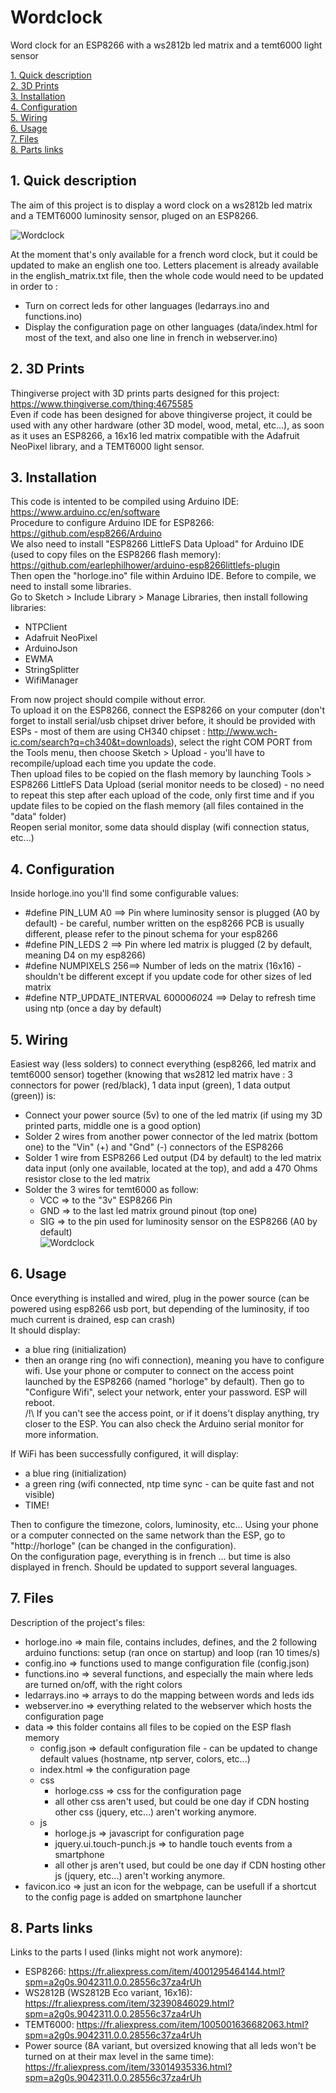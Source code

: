 # Wordclock
Word clock for an ESP8266 with a ws2812b led matrix and a temt6000 light sensor
  
[1. Quick description](#1-quick-description)  
[2. 3D Prints](#2-3d-prints)  
[3. Installation](#3-installation)  
[4. Configuration](#4-configuration)  
[5. Wiring](#5-wiring)  
[6. Usage](#6-usage)  
[7. Files](#7-files)  
[8. Parts links](#8-parts-links)  
  
## 1. Quick description
The aim of this project is to display a word clock on a ws2812b led matrix and a TEMT6000 luminosity sensor, pluged on an ESP8266.  
  
![Wordclock](https://github.com/icalmels/wordclock/blob/master/Photos/20201205_143209.jpg?raw=true)
  
At the moment that's only available for a french word clock, but it could be updated to make an english one too. Letters placement is already available in the english_matrix.txt file, then the whole code would need to be updated in order to :  
- Turn on correct leds for other languages (ledarrays.ino and functions.ino)  
- Display the configuration page on other languages (data/index.html for most of the text, and also one line in french in webserver.ino)  

## 2. 3D Prints
Thingiverse project with 3D prints parts designed for this project: https://www.thingiverse.com/thing:4675585  
Even if code has been designed for above thingiverse project, it could be used with any other hardware (other 3D model, wood, metal, etc...), as soon as it uses an ESP8266, a 16x16 led matrix compatible with the Adafruit NeoPixel library, and a TEMT6000 light sensor.  
  
## 3. Installation
This code is intented to be compiled using Arduino IDE: https://www.arduino.cc/en/software  
Procedure to configure Arduino IDE for ESP8266: https://github.com/esp8266/Arduino  
We also need to install "ESP8266 LittleFS Data Upload" for Arduino IDE (used to copy files on the ESP8266 flash memory): https://github.com/earlephilhower/arduino-esp8266littlefs-plugin  
Then open the "horloge.ino" file within Arduino IDE. Before to compile, we need to install some libraries.  
Go to Sketch > Include Library > Manage Libraries, then install following libraries:  
- NTPClient  
- Adafruit NeoPixel  
- ArduinoJson  
- EWMA  
- StringSplitter  
- WifiManager  
  
From now project should compile without error.  
To upload it on the ESP8266, connect the ESP8266 on your computer (don't forget to install serial/usb chipset driver before, it should be provided with ESPs - most of them are using CH340 chipset : http://www.wch-ic.com/search?q=ch340&t=downloads), select the right COM PORT from the Tools menu, then choose Sketch > Upload - you'll have to recompile/upload each time you update the code.  
Then upload files to be copied on the flash memory by launching Tools > ESP8266 LittleFS Data Upload (serial monitor needs to be closed) - no need to repeat this step after each upload of the code, only first time and if you update files to be copied on the flash memory (all files contained in the "data" folder)  
Reopen serial monitor, some data should display (wifi connection status, etc...)  
  
## 4. Configuration
Inside horloge.ino you'll find some configurable values:  
- #define PIN_LUM     A0 ==> Pin where luminosity sensor is plugged (A0 by default) - be careful, number written on the esp8266 PCB is usually different, please refer to the pinout schema for your esp8266  
- #define PIN_LEDS    2  ==> Pin where led matrix is plugged (2 by default, meaning D4 on my esp8266)  
- #define NUMPIXELS   256==> Number of leds on the matrix (16x16) - shouldn't be different except if you update code for other sizes of led matrix  
- #define NTP_UPDATE_INTERVAL 60000*60*24 ==> Delay to refresh time using ntp (once a day by default)  
  
## 5. Wiring
Easiest way (less solders) to connect everything (esp8266, led matrix and temt6000 sensor) together (knowing that ws2812 led matrix have : 3 connectors for power (red/black), 1 data input (green), 1 data output (green)) is:  
- Connect your power source (5v) to one of the led matrix (if using my 3D printed parts, middle one is a good option)  
- Solder 2 wires from another power connector of the led matrix (bottom one) to the "Vin" (+) and "Gnd" (-) connectors of the ESP8266  
- Solder 1 wire from ESP8266 Led output (D4 by default) to the led matrix data input (only one available, located at the top), and add a 470 Ohms resistor close to the led matrix  
- Solder the 3 wires for temt6000 as follow:  
	- VCC => to the "3v" ESP8266 Pin  
	- GND => to the last led matrix ground pinout (top one)  
	- SIG => to the pin used for luminosity sensor on the ESP8266 (A0 by default)  
![Wordclock](https://github.com/icalmels/wordclock/blob/master/Photos/20201205_142826.jpg?raw=true)
	
## 6. Usage
Once everything is installed and wired, plug in the power source (can be powered using esp8266 usb port, but depending of the luminosity, if too much current is drained, esp can crash)  
It should display:  
- a blue ring (initialization)  
- then an orange ring (no wifi connection), meaning you have to configure wifi. Use your phone or computer to connect on the access point launched by the ESP8266 (named "horloge" by default). Then go to "Configure Wifi", select your network, enter your password. ESP will reboot.  
/!\ If you can't see the access point, or if it doens't display anything, try closer to the ESP. You can also check the Arduino serial monitor for more information.
  
If WiFi has been successfully configured, it will display:  
- a blue ring (initialization)  
- a green ring (wifi connected, ntp time sync - can be quite fast and not visible)  
- TIME!  
  
Then to configure the timezone, colors, luminosity, etc... Using your phone or a computer connected on the same network than the ESP, go to "http://horloge" (can be changed in the configuration).  
On the configuration page, everything is in french ... but time is also displayed in french. Should be updated to support several languages.

## 7. Files
Description of the project's files:  
- horloge.ino   => main file, contains includes, defines, and the 2 following arduino functions: setup (ran once on startup) and loop (ran 10 times/s)  
- config.ino    => functions used to mange configuration file (config.json)  
- functions.ino => several functions, and especially the main where leds are turned on/off, with the right colors  
- ledarrays.ino => arrays to do the mapping between words and leds ids  
- webserver.ino => everything related to the webserver which hosts the configuration page  
- data			=> this folder contains all files to be copied on the ESP flash memory  
	- config.json => default configuration file - can be updated to change default values (hostname, ntp server, colors, etc...)  
	- index.html  => the configuration page  
	- css  
		- horloge.css => css for the configuration page  
		- all other css aren't used, but could be one day if CDN hosting other css (jquery, etc...) aren't working anymore.  
	- js  
		- horloge.js => javascript for configuration page  
		- jquery.ui.touch-punch.js => to handle touch events from a smartphone  
		- all other js aren't used, but could be one day if CDN hosting other js (jquery, etc...) aren't working anymore.  
- favicon.ico 	=> just an icon for the webpage, can be usefull if a shortcut to the config page is added on smartphone launcher  
  
## 8. Parts links
Links to the parts I used (links might not work anymore):  
- ESP8266: https://fr.aliexpress.com/item/4001295464144.html?spm=a2g0s.9042311.0.0.28556c37za4rUh  
- WS2812B (WS2812B Eco variant, 16x16): https://fr.aliexpress.com/item/32390846029.html?spm=a2g0s.9042311.0.0.28556c37za4rUh  
- TEMT6000: https://fr.aliexpress.com/item/1005001636682063.html?spm=a2g0s.9042311.0.0.28556c37za4rUh  
- Power source (8A variant, but oversized knowing that all leds won't be turned on at their max level in the same time): https://fr.aliexpress.com/item/33014935336.html?spm=a2g0s.9042311.0.0.28556c37za4rUh  
